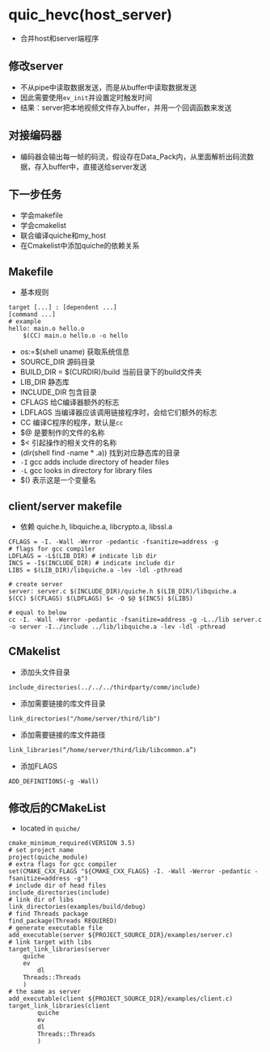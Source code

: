 # quic_hevc(host_server)
- 合并host和server端程序

## 修改server
- 不从pipe中读取数据发送，而是从buffer中读取数据发送
- 因此需要使用`ev_init`并设置定时触发时间
- 结果：server把本地视频文件存入buffer，并用一个回调函数来发送

## 对接编码器
- 编码器会输出每一帧的码流，假设存在Data_Pack内，从里面解析出码流数据，存入buffer中，直接送给server发送

## 下一步任务
- 学会makefile
- 学会cmakelist
- 联合编译quiche和my_host
- 在Cmakelist中添加quiche的依赖关系

## Makefile
- 基本规则
```
target [...] : [dependent ...]
[command ...]
# example
hello: main.o hello.o
	$(CC) main.o hello.o -o hello
````
- os:=$(shell uname) 获取系统信息
- SOURCE_DIR 源码目录
- BUILD_DIR = $(CURDIR)/build 当前目录下的build文件夹
- LIB_DIR 静态库
- INCLUDE_DIR 包含目录
- CFLAGS 给C编译器额外的标志
- LDFLAGS 当编译器应该调用链接程序时，会给它们额外的标志
- CC 编译C程序的程序，默认是`cc`
- $@ 是要制作的文件的名称
- $< 引起操作的相关文件的名称
- $(dir$(shell find -name * .a)) 找到对应静态库的目录
- `-I` gcc adds include directory of header files
- `-L` gcc looks in directory for library files
- $() 表示这是一个变量名

## client/server makefile
- 依赖 quiche.h, libquiche.a, libcrypto.a, libssl.a
```
CFLAGS = -I. -Wall -Werror -pedantic -fsanitize=address -g 
# flags for gcc compiler
LDFLAGS = -L$(LIB_DIR) # indicate lib dir
INCS = -I$(INCLUDE_DIR) # indicate include dir
LIBS = $(LIB_DIR)/libquiche.a -lev -ldl -pthread

# create server
server: server.c $(INCLUDE_DIR)/quiche.h $(LIB_DIR)/libquiche.a
$(CC) $(CFLAGS) $(LDFLAGS) $< -O $@ $(INCS) $(LIBS)

# equal to below
cc -I. -Wall -Werror -pedantic -fsanitize=address -g -L../lib server.c -o server -I../include ../lib/libquiche.a -lev -ldl -pthread
```

## CMakelist
- 添加头文件目录
```
include_directories(../../../thirdparty/comm/include)
```
- 添加需要链接的库文件目录
```
link_directories("/home/server/third/lib")
```
- 添加需要链接的库文件路径
```
link_libraries(“/home/server/third/lib/libcommon.a”)
```
- 添加FLAGS
```
ADD_DEFINITIONS(-g -Wall)
```

## 修改后的CMakeList
- located in `quiche/`
```
cmake_minimum_required(VERSION 3.5)
# set project name
project(quiche_module)
# extra flags for gcc compiler
set(CMAKE_CXX_FLAGS "${CMAKE_CXX_FLAGS} -I. -Wall -Werror -pedantic -fsanitize=address -g")
# include dir of head files
include_directories(include)
# link dir of libs
link_directories(examples/build/debug)
# find Threads package
find_package(Threads REQUIRED)
# generate executable file
add_executable(server ${PROJECT_SOURCE_DIR}/examples/server.c)
# link target with libs
target_link_libraries(server
	quiche
	ev
        dl
	Threads::Threads
	)
# the same as server
add_executable(client ${PROJECT_SOURCE_DIR}/examples/client.c)
target_link_libraries(client
        quiche
        ev
        dl
        Threads::Threads
        )
```